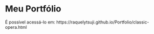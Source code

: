 <h1>Meu Portfólio</h1>

<p> É possível acessá-lo em: https://raquelytsuji.github.io/Portfolio/classic-opera.html</p>
